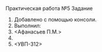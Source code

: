 Практическая работа №5 Задание 
1. Добавлено с помощью консоли. 
2. Выполнил: 
3. <Афанасьев П.М.>
4. 
4. <УВП-312>